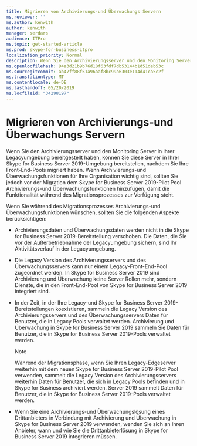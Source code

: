 ```yaml
---
title: Migrieren von Archivierungs-und Überwachungs Servern
ms.reviewer: ''
ms.author: kenwith
author: kenwith
manager: serdars
audience: ITPro
ms.topic: get-started-article
ms.prod: skype-for-business-itpro
localization_priority: Normal
description: Wenn Sie den Archivierungsserver und den Monitoring Server in ihrer Legacyumgebung bereitgestellt haben, können Sie diese Server in Ihrer Skype for Business Server 2019-Umgebung bereitstellen, nachdem Sie Ihre Front-End-Pools migriert haben. Wenn Archivierungs-und Überwachungsfunktionen für Ihre Organisation wichtig sind, sollten Sie jedoch vor der Migration dem Skype for Business Server 2019-Pilot Pool Archivierungs-und Überwachungsfunktionen hinzufügen, damit die Funktionalität während des Migrationsprozesses zur Verfügung steht.
ms.openlocfilehash: 94a3d21b9b76d18f63fdf7db53144b1d51deb53c
ms.sourcegitcommit: ab47ff88f51a96aaf8bc99a6303e114d41ca5c2f
ms.translationtype: MT
ms.contentlocale: de-DE
ms.lasthandoff: 05/20/2019
ms.locfileid: "34298197"
---
```

# <a name="migrating-archiving-and-monitoring-servers"></a>Migrieren von Archivierungs-und Überwachungs Servern

Wenn Sie den Archivierungsserver und den Monitoring Server in ihrer Legacyumgebung bereitgestellt haben, können Sie diese Server in Ihrer Skype for Business Server 2019-Umgebung bereitstellen, nachdem Sie Ihre Front-End-Pools migriert haben. Wenn Archivierungs-und Überwachungsfunktionen für Ihre Organisation wichtig sind, sollten Sie jedoch vor der Migration dem Skype for Business Server 2019-Pilot Pool Archivierungs-und Überwachungsfunktionen hinzufügen, damit die Funktionalität während des Migrationsprozesses zur Verfügung steht. 
  
Wenn Sie während des Migrationsprozesses Archivierungs-und Überwachungsfunktionen wünschen, sollten Sie die folgenden Aspekte berücksichtigen:
  
- Archivierungsdaten und Überwachungsdaten werden nicht in die Skype for Business Server 2019-Bereitstellung verschoben. Die Daten, die Sie vor der Außerbetriebnahme der Legacyumgebung sichern, sind Ihr Aktivitätsverlauf in der Legacyumgebung.
    
- Die Legacy Version des Archivierungsservers und des Überwachungsservers kann nur einem Legacy-Front-End-Pool zugeordnet werden. In Skype for Business Server 2019 sind Archivierung und Überwachung keine Server Rollen mehr, sondern Dienste, die in den Front-End-Pool von Skype for Business Server 2019 integriert sind.
    
- In der Zeit, in der Ihre Legacy-und Skype for Business Server 2019-Bereitstellungen koexistieren, sammeln die Legacy Version des Archivierungsservers und des Überwachungsservers Daten für Benutzer, die in Legacy Pools verwaltet werden. Archivierung und Überwachung in Skype for Business Server 2019 sammeln Sie Daten für Benutzer, die in Skype for Business Server 2019-Pools verwaltet werden.
    
    > [!NOTE]
    > Während der Migrationsphase, wenn Sie Ihren Legacy-Edgeserver weiterhin mit dem neuen Skype for Business Server 2019-Pilot Pool verwenden, sammelt die Legacy Version des Archivierungsservers weiterhin Daten für Benutzer, die sich in Legacy Pools befinden und in Skype for Business archiviert werden. Server 2019 sammelt Daten für Benutzer, die in Skype for Business Server 2019-Pools verwaltet werden. 
  
- Wenn Sie eine Archivierungs-und Überwachungslösung eines Drittanbieters in Verbindung mit Archivierung und Überwachung in Skype for Business Server 2019 verwenden, wenden Sie sich an Ihren Anbieter, wann und wie Sie die Drittanbieterlösung in Skype for Business Server 2019 integrieren müssen.
    

